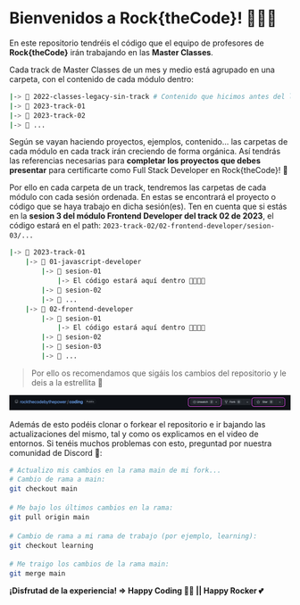 # Bienvenidos a Rock{theCode}! 👨🏽‍💻

En este repositorio tendréis el código que el equipo de profesores de **Rock{theCode}** irán trabajando en las **Master Classes**.

Cada track de Master Classes de un mes y medio está agrupado en una carpeta, con el contenido de cada módulo dentro:

```bash
|-> 📁 2022-classes-legacy-sin-track # Contenido que hicimos antes del lanzamiento de los tracks
|-> 📁 2023-track-01
|-> 📁 2023-track-02
|-> 📁 ...
```

Según se vayan haciendo proyectos, ejemplos, contenido... las carpetas de cada módulo en cada track irán creciendo de forma orgánica. Así tendrás las referencias necesarias para **completar los proyectos que debes presentar** para certificarte como Full Stack Developer en Rock{theCode}! 🦄

Por ello en cada carpeta de un track, tendremos las carpetas de cada módulo con cada sesión ordenada. En estas se encontrará el proyecto o código que se haya trabajo en dicha sesión(es). Ten en cuenta que si estás en la **sesion 3 del módulo Frontend Developer del track 02 de 2023**, el código estará en el path: `2023-track-02/02-frontend-developer/sesion-03/...`

```bash
|-> 📁 2023-track-01
	|-> 📁 01-javascript-developer
		|-> 📁 sesion-01
			|-> El código estará aquí dentro 👩‍💻👨‍💻
		|-> 📁 sesion-02
		|-> 📁 ...
	|-> 📁 02-frontend-developer
		|-> 📁 sesion-01
			|-> El código estará aquí dentro 👩‍💻👨‍💻
		|-> 📁 sesion-02
		|-> 📁 sesion-03
		|-> 📁 ...
```

> Por ello os recomendamos que sigáis los cambios del repositorio y le deis a la estrellita 🌟

<div><img src="./README-assets/save-star.png" /></div>

Además de esto podéis clonar o forkear el repositorio e ir bajando las actualizaciones del mismo, tal y como os explicamos en el video de entornos. Si tenéis muchos problemas con esto, preguntad por nuestra comunidad de Discord 👾:

```bash
# Actualizo mis cambios en la rama main de mi fork...
# Cambio de rama a main:
git checkout main

# Me bajo los últimos cambios en la rama:
git pull origin main

# Cambio de rama a mi rama de trabajo (por ejemplo, learning):
git checkout learning

# Me traigo los cambios de la rama main:
git merge main
```

**¡Disfrutad de la experiencia! ⇒ Happy Coding 🖖🏽 || Happy Rocker 💕**
